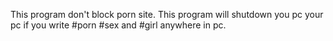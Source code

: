 This program don't block porn site.
This program will shutdown you pc your pc if you write #porn #sex and #girl anywhere in pc.
